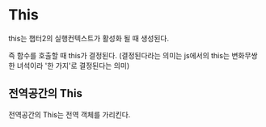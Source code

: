 # This
this는 챕터2의 실행컨텍스트가 활성화 될 때 생성된다.

즉 함수를 호출할 때 this가 결정된다. (결정된다라는 의미는 js에서의 this는 변화무쌍한 녀석이라 '한 가지'로 결정된다는 의미)

## 전역공간의 This

전역공간의 This는 전역 객체를 가리킨다.